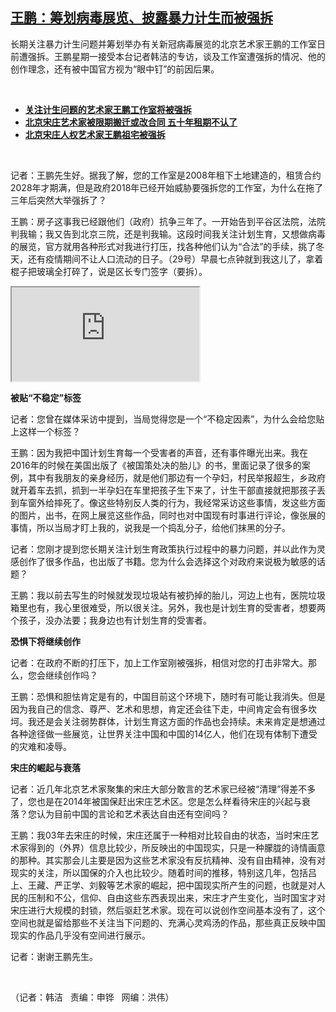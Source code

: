 <!--1612216620000-->
[王鹏：筹划病毒展览、披露暴力计生而被强拆](https://www.rfa.org/mandarin/yataibaodao/renquanfazhi/hj-02012021111103.html)
------

<p></p><p>长期关注暴力计生问题并筹划举办有关新冠病毒展览的北京艺术家王鹏的工作室日前遭强拆。王鹏星期一接受本台记者韩洁的专访，谈及工作室遭强拆的情况、他的创作理念，还有被中国官方视为“眼中钉”的前因后果。</p><p><br/></p><ul><li><a href="https://www.rfa.org/mandarin/Xinwen/12-01272021151935.html"><strong>关注计生问题的艺术家王鹏工作室将被强拆</strong></a></li><li><strong><a href="https://www.rfa.org/mandarin/yataibaodao/renquanfazhi/hx1-06162020114825.html">北京宋庄艺术家被限期搬迁或改合同 五十年租期不认了</a></strong></li><li><strong><a href="https://www.rfa.org/mandarin/yataibaodao/renquanfazhi/ql2-03212019100743.html">北京宋庄人权艺术家王鹏祖宅被强拆</a></strong></li></ul><p><br/></p><p>记者：王鹏先生好。据我了解，您的工作室是2008<span>年租下土地建造的，租赁合约</span>2028<span>年才期满，但是政府</span>2018<span>年已经开始威胁要强拆您的工作室，为什么在拖了三</span><span>年后突然大举强拆了？</span></p><p>王鹏：房子这事我已经跟他们（政府）抗争三年了。一开始告到平谷区法院，法院判我输；我又告到北京三院，还是判我输。这段时间我关注计划生育，又想做病毒的展览，官方就用各种形式对我进行打压，找各种他们认为“合法”的手续，挑了冬天，还有疫情期间不让人口流动的日子。（29<span>号）早晨七点钟就到我这儿了，拿着棍子把玻璃全打碎了，说是区长专门签字（要拆）。</span></p><p><span><div class="videoWrapper"><iframe src="https://cdnapisec.kaltura.com/p/1251832/sp/125183200/embedIframeJs/uiconf_id/33031161/partner_id/1251832?iframeembed=true&amp;playerId=kaltura_player&amp;entry_id=1_8qcqpcuz&amp;flashvars[streamerType]=auto"></iframe></div></span></p><p><strong>被贴“不稳定”标签</strong></p><p>记者：您曾在媒体采访中提到，当局觉得您是一个“不稳定因素”，为什么会给您贴上这样一个标签？</p><p>王鹏：因为我把中国计划生育每一个受害者的声音，还有事件曝光出来。我在2016<span>年的时候在美国出版了《被国策处决的胎儿》的书，里面记录了很多的案例，其中有我朋友的亲身经历，就是他们那边有一个孕妇，村民举报超生，乡政府就开着车去抓，抓到一半孕妇在车里把孩子生下来了，计生干部直接就把那孩子丢到车窗外给摔死了。像这些特别反人类的行为，我经常采访这些事情，发这些方面的图片，出书，在网上展览这些作品，同时也对中国现有时事进行评论，像张展的事情，所以当局才盯上我的，说我是一个捣乱分子，给他们抹黑的分子。</span></p><p>记者：您刚才提到您长期关注计划生育政策执行过程中的暴力问题，并以此作为灵感创作了很多作品，也出版了书籍。您为什么会选择这个对政府来说极为敏感的话题？</p><p>王鹏：我以前去写生的时候就发现垃圾站有被扔掉的胎儿，河边上也有，医院垃圾箱里也有，我心里很难受，所以很关注。另外，我也是计划生育的受害者，想要两个孩子，没办法要；我身边也有计划生育的受害者。</p><p><strong>恐惧下将继续创作</strong></p><p>记者：在政府不断的打压下，加上工作室刚被强拆，相信对您的打击非常大。那么，您会继续创作吗？</p><p>王鹏：恐惧和胆怯肯定是有的，中国目前这个环境下，随时有可能让我消失。但是因为我自己的信念、尊严、艺术和思想，肯定还会往下走，中间肯定会有很多坎坷。我还是会关注弱势群体，计划生育这方面的作品也会持续。未来肯定是想通过各种途径做一些展览，让世界关注中国和中国的14<span>亿人，他们在现有体制下遭受的灾难和凌辱。</span></p><p><strong>宋庄的崛起与衰落</strong></p><p>记者：近几年北京艺术家聚集的宋庄大部分敢言的艺术家已经被“清理”得差不多了，您也是在2014<span>年被国保赶出宋庄艺术区。您是怎么样看待宋庄的兴起与衰落？您认为目前中国的言论和艺术表达自由还有空间吗？</span></p><p>王鹏：我03<span>年去宋庄的时候，宋庄还属于一种相对比较自由的状态，当时宋庄艺术家得到的（外界）信息比较少，所反映出的中国现实，只是一种朦胧的诗情画意的那种。其实那会儿主要是因为这些艺术家没有反抗精神、没有自由精神，没有对现实的关注，所以国保的介入也比较少。随着时间的推移，特别这几年，包括吕上、王藏、严正学、刘毅等艺术家的崛起，把中国现实所产生的问题，也就是对人民的压制和不公，信仰、自由这些东西表现出来，宋庄才产生变化，当时国宝才对宋庄进行大规模的封锁，然后驱赶艺术家。现在可以说创作空间基本没有了，这个空间也就是留给那些不关注当下问题的、充满心灵鸡汤的作品，那些真正反映中国现实的作品几乎没有空间进行展示。</span></p><p>记者：谢谢王鹏先生。</p><p><br/></p><p>（记者：韩洁   责编：申铧   网编：洪伟）</p>

